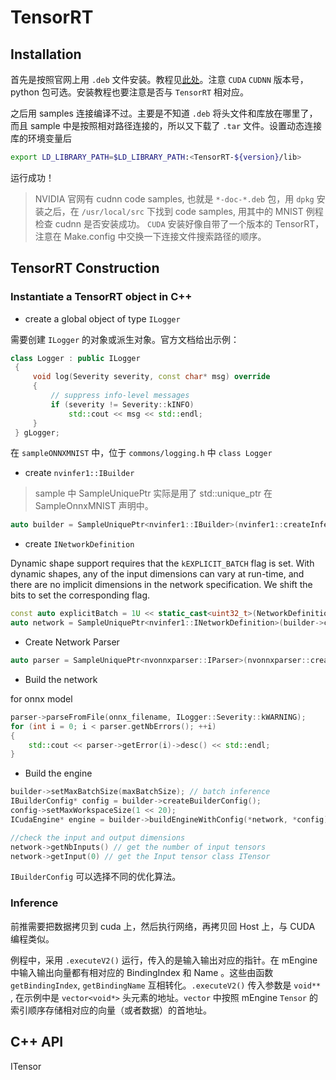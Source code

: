 # TensorRT

## Installation

首先是按照官网上用 `.deb` 文件安装。教程见[此处](https://docs.nvidia.com/deeplearning/tensorrt/install-guide/index.html#installing-debian)。注意 `CUDA` `CUDNN` 版本号， python 包可选。安装教程也要注意是否与 `TensorRT` 相对应。

之后用 samples 连接编译不过。主要是不知道 `.deb` 将头文件和库放在哪里了，而且 sample 中是按照相对路径连接的，所以又下载了 `.tar` 文件。设置动态连接库的环境变量后

```bash
export LD_LIBRARY_PATH=$LD_LIBRARY_PATH:<TensorRT-${version}/lib>
```

运行成功！

> NVIDIA 官网有 cudnn code samples, 也就是 `*-doc-*.deb` 包，用 `dpkg` 安装之后，在 `/usr/local/src` 下找到 code samples, 用其中的 MNIST 例程检查 cudnn 是否安装成功。
> `CUDA` 安装好像自带了一个版本的 TensorRT，注意在 Make.config 中交换一下连接文件搜索路径的顺序。

## TensorRT Construction

### Instantiate a TensorRT object in C++

* create a global object of type `ILogger`

需要创建 `ILogger` 的对象或派生对象。官方文档给出示例：

```c++
class Logger : public ILogger           
 {
     void log(Severity severity, const char* msg) override
     {
         // suppress info-level messages
         if (severity != Severity::kINFO)
             std::cout << msg << std::endl;
     }
 } gLogger;
```

在 `sampleONNXMNIST` 中，位于 `commons/logging.h` 中 `class Logger`

* create `nvinfer1::IBuilder` 

> sample 中 SampleUniquePtr 实际是用了 std::unique_ptr 在 SampleOnnxMNIST 声明中。

```c++
auto builder = SampleUniquePtr<nvinfer1::IBuilder>(nvinfer1::createInferBuilder(sample::gLogger.getTRTLogger()));
```

* create `INetworkDefinition`

Dynamic shape support requires that the `kEXPLICIT_BATCH` flag is set. With dynamic shapes, any of the input dimensions can vary at run-time, and there are no implicit dimensions in the network specification. We shift the bits to set the corresponding flag.

```c++
const auto explicitBatch = 1U << static_cast<uint32_t>(NetworkDefinitionCreationFlag::kEXPLICIT_BATCH);     
auto network = SampleUniquePtr<nvinfer1::INetworkDefinition>(builder->createNetworkV2(explicitBatch));
```

* Create Network Parser

```c++
auto parser = SampleUniquePtr<nvonnxparser::IParser>(nvonnxparser::createParser(*network, sample::gLogger.getTRTLogger()));
```

* Build the network

for onnx model

```c++
parser->parseFromFile(onnx_filename, ILogger::Severity::kWARNING);
for (int i = 0; i < parser.getNbErrors(); ++i)
{
    std::cout << parser->getError(i)->desc() << std::endl;
}

```

* Build the engine

```c++
builder->setMaxBatchSize(maxBatchSize); // batch inference
IBuilderConfig* config = builder->createBuilderConfig();
config->setMaxWorkspaceSize(1 << 20);
ICudaEngine* engine = builder->buildEngineWithConfig(*network, *config);

//check the input and output dimensions
network->getNbInputs() // get the number of input tensors
network->getInput(0) // get the Input tensor class ITensor
```

`IBuilderConfig` 可以选择不同的优化算法。

### Inference

前推需要把数据拷贝到 cuda 上，然后执行网络，再拷贝回 Host 上，与 CUDA 编程类似。

例程中，采用 `.executeV2()` 运行，传入的是输入输出对应的指针。在 mEngine 中输入输出向量都有相对应的 BindingIndex 和 Name 。这些由函数 `getBindingIndex`, `getBindingName` 互相转化。`.executeV2()` 传入参数是 `void**` , 在示例中是 `vector<void*>` 头元素的地址。`vector` 中按照 mEngine `Tensor` 的索引顺序存储相对应的向量（或者数据）的首地址。

## C++ API

ITensor


